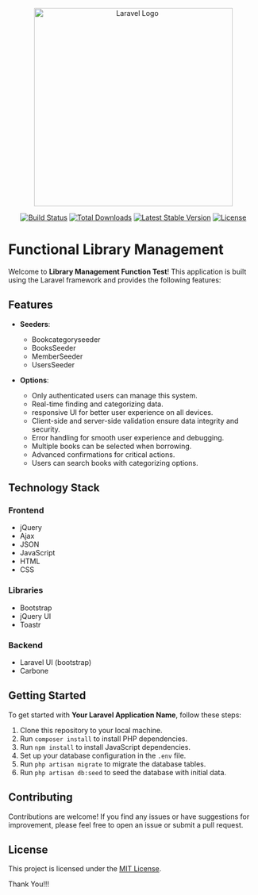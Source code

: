 <p align="center"><a href="https://laravel.com" target="_blank"><img src="https://raw.githubusercontent.com/laravel/art/master/logo-lockup/5%20SVG/2%20CMYK/1%20Full%20Color/laravel-logolockup-cmyk-red.svg" width="400" alt="Laravel Logo"></a></p>

<p align="center">
<a href="https://github.com/laravel/framework/actions"><img src="https://github.com/laravel/framework/workflows/tests/badge.svg" alt="Build Status"></a>
<a href="https://packagist.org/packages/laravel/framework"><img src="https://img.shields.io/packagist/dt/laravel/framework" alt="Total Downloads"></a>
<a href="https://packagist.org/packages/laravel/framework"><img src="https://img.shields.io/packagist/v/laravel/framework" alt="Latest Stable Version"></a>
<a href="https://packagist.org/packages/laravel/framework"><img src="https://img.shields.io/packagist/l/laravel/framework" alt="License"></a>
</p>



 # Functional Library Management

Welcome to **Library Management Function Test**! This application is built using the Laravel framework and provides the following features:

## Features

- **Seeders**:
  - Bookcategoryseeder
  - BooksSeeder
  - MemberSeeder
  - UsersSeeder

- **Options**:
  - Only authenticated users can manage this system.
  - Real-time finding and categorizing data.
  - responsive UI for better user experience on all devices.
  - Client-side and server-side validation ensure data integrity and security.
  - Error handling for smooth user experience and debugging.
  - Multiple books can be selected when borrowing.
  - Advanced confirmations for critical actions.
  - Users can search books with categorizing options.

## Technology Stack

### Frontend
- jQuery
- Ajax
- JSON
- JavaScript
- HTML
- CSS

### Libraries
- Bootstrap
- jQuery UI
- Toastr

### Backend
- Laravel UI (bootstrap)
- Carbone

## Getting Started

To get started with **Your Laravel Application Name**, follow these steps:

1. Clone this repository to your local machine.
2. Run `composer install` to install PHP dependencies.
3. Run `npm install` to install JavaScript dependencies.
4. Set up your database configuration in the `.env` file.
5. Run `php artisan migrate` to migrate the database tables.
6. Run `php artisan db:seed` to seed the database with initial data.

## Contributing

Contributions are welcome! If you find any issues or have suggestions for improvement, please feel free to open an issue or submit a pull request.

## License

This project is licensed under the [MIT License](LICENSE).

Thank You!!!




